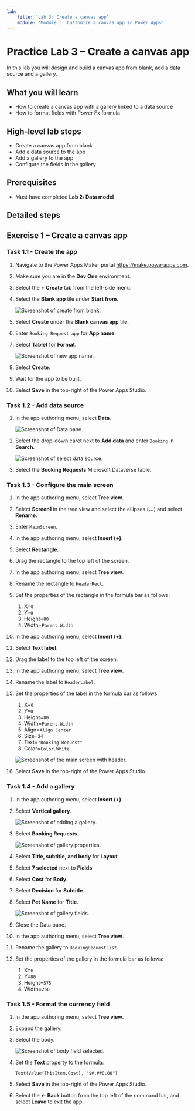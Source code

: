 ```yaml
---
lab:
    title: 'Lab 3: Create a canvas app'
    module: 'Module 3: Customize a canvas app in Power Apps'
---
```


# Practice Lab 3 – Create a canvas app

In this lab you will design and build a canvas app from blank, add a data source and a gallery.

## What you will learn

- How to create a canvas app with a gallery linked to a data source
- How to format fields with Power Fx formula

## High-level lab steps

- Create a canvas app from blank
- Add a data source to the app
- Add a gallery to the app
- Configure the fields in the gallery
  
## Prerequisites

- Must have completed **Lab 2: Data model**

## Detailed steps

## Exercise 1 – Create a canvas app

### Task 1.1 - Create the app

1. Navigate to the Power Apps Maker portal <https://make.powerapps.com>.

1. Make sure you are in the **Dev One** environment.

1. Select the **+ Create** tab from the left-side menu.

1. Select the **Blank app** tile under **Start from**.

    ![Screenshot of create from blank.](../media/create-from-blank.png)

1. Select **Create** under the **Blank canvas app** tile.

1. Enter `Booking Request app` for **App name**.

1. Select **Tablet** for **Format**.

    ![Screenshot of new app name.](../media/app-name-format.png)

1. Select **Create**.

1. Wait for the app to be built.

1. Select **Save** in the top-right of the Power Apps Studio.

### Task 1.2 - Add data source

1. In the app authoring menu, select **Data**.

    ![Screenshot of Data pane.](../media/studio-data-pane.png)

1. Select the drop-down caret next to **Add data** and enter `Booking` in **Search**.

    ![Screenshot of select data source.](../media/studio-data-search.png)

1. Select the **Booking Requests** Microsoft Dataverse table.

### Task 1.3 - Configure the main screen

1. In the app authoring menu, select **Tree view**.

1. Select **Screen1** in the tree view and select the ellipses (**...**) and select **Rename**.

1. Enter `MainScreen`.

1. In the app authoring menu, select **Insert (+)**.

1. Select **Rectangle**.

1. Drag the rectangle to the top left of the screen.

1. In the app authoring menu, select **Tree view**.

1. Rename the rectangle to `HeaderRect`.

1. Set the properties of the rectangle in the formula bar as follows:

   1. X=`0`
   1. Y=`0`
   1. Height=`80`
   1. Width=`Parent.Width`

1. In the app authoring menu, select **Insert (+)**.

1. Select **Text label**.

1. Drag the label to the top left of the screen.

1. In the app authoring menu, select **Tree view**.

1. Rename the label to `HeaderLabel`.

1. Set the properties of the label in the formula bar as follows:

   1. X=`0`
   1. Y=`0`
   1. Height=`80`
   1. Width=`Parent.Width`
   1. Align=`Align.Center`
   1. Size=`24`
   1. Text=`"Booking Request"`
   1. Color=`Color.White`

    ![Screenshot of the main screen with header.](../media/main-screen.png)

1. Select **Save** in the top-right of the Power Apps Studio.

### Task 1.4 - Add a gallery

1. In the app authoring menu, select **Insert (+)**.

1. Select **Vertical gallery**.

    ![Screenshot of adding a gallery.](../media/add-gallery.png)

1. Select **Booking Requests**.

    ![Screenshot of gallery properties.](../media/gallery-properties.png)

1. Select **Title, subtitle, and body** for **Layout**.

1. Select **7 selected** next to **Fields**

1. Select **Cost** for **Body**.

1. Select **Decision** for **Subtitle**.

1. Select **Pet Name** for **Title**.

    ![Screenshot of gallery fields.](../media/select-fields.png)

1. Close the Data pane.

1. In the app authoring menu, select **Tree view**.

1. Rename the gallery to `BookingRequestList`.

1. Set the properties of the gallery in the formula bar as follows:

   1. X=`0`
   1. Y=`80`
   1. Height=`575`
   1. Width=`250`

### Task 1.5 - Format the currency field

1. In the app authoring menu, select **Tree view**.

1. Expand the gallery.

1. Select the body.

    ![Screenshot of body field selected.](../media/body.png)

1. Set the **Text** property to the formula:

    ```powerappsfl
    Text(Value(ThisItem.Cost), "$#,##0.00")
    ```

1. Select **Save** in the top-right of the Power Apps Studio.

1. Select the **<- Back** button from the top left of the command bar, and select **Leave** to exit the app.
